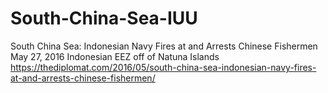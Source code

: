 # South-China-Sea-IUU

South China Sea: Indonesian Navy Fires at and Arrests Chinese Fishermen
May 27,  2016
Indonesian EEZ off of Natuna Islands
https://thediplomat.com/2016/05/south-china-sea-indonesian-navy-fires-at-and-arrests-chinese-fishermen/
